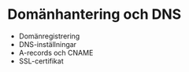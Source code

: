 # Domänhantering och DNS

- Domänregistrering
- DNS-inställningar
- A-records och CNAME
- SSL-certifikat
